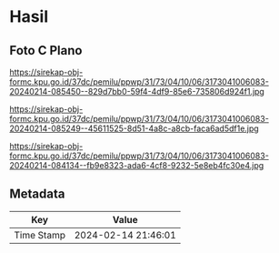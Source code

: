 # Hasil

## Foto C Plano

https://sirekap-obj-formc.kpu.go.id/37dc/pemilu/ppwp/31/73/04/10/06/3173041006083-20240214-085450--829d7bb0-59f4-4df9-85e6-735806d924f1.jpg

https://sirekap-obj-formc.kpu.go.id/37dc/pemilu/ppwp/31/73/04/10/06/3173041006083-20240214-085249--45611525-8d51-4a8c-a8cb-faca6ad5df1e.jpg

https://sirekap-obj-formc.kpu.go.id/37dc/pemilu/ppwp/31/73/04/10/06/3173041006083-20240214-084134--fb9e8323-ada6-4cf8-9232-5e8eb4fc30e4.jpg


## Metadata

| Key        | Value               |
| ---------- | ------------------- |
| Time Stamp | 2024-02-14 21:46:01 |




